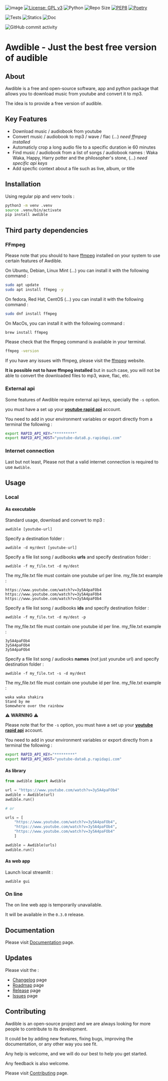 ![image](https://github.com/AlexandreGazagnes/awdible/blob/main/docs/assets/img/image.png?raw=true)
[![License: GPL v3](https://img.shields.io/badge/License-GPLv3-blue.svg)](https://www.gnu.org/licenses/gpl-3.0)
![Python](https://img.shields.io/badge/python-3.10.x-green.svg)
![Repo Size](https://img.shields.io/github/repo-size/AlexandreGazagnes/awdible)
[![PEP8](https://img.shields.io/badge/code%20style-pep8-orange.svg)](https://www.python.org/dev/peps/pep-0008/)
[![Poetry](https://img.shields.io/endpoint?url=https://python-poetry.org/badge/v0.json)](https://python-poetry.org/)
<!-- ![Coverage](https://github.com/AlexandreGazagnes/awdible/blob/main/docs/assets/img/cov.svg?raw=true) -->
![Tests](https://github.com/AlexandreGazagnes/awdible/actions/workflows/tests.yaml/badge.svg)
![Statics](https://github.com/AlexandreGazagnes/awdible/actions/workflows/statics.yaml/badge.svg)
![Doc](https://github.com/AlexandreGazagnes/awdible/actions/workflows/docs.yaml/badge.svg)
<!-- ![Pypi](https://github.com/AlexandreGazagnes/awdible/actions/workflows/publish.yaml/badge.svg) -->
![GitHub commit activity](https://img.shields.io/github/commit-activity/m/AlexandreGazagnes/awdible)

# Awdible - Just the best free version of audible

## About
Awdible is a free and open-source software, app and python package that allows you to download music from youtube and convert it to mp3.

The idea is to provide a free version of audible.

## Key Features

* Download music / audiobook from youtube
* Convert music / audiobook to mp3 / wave / flac (...) *need ffmpeg installed*
* Automaticly crop a long audio file to a specific duration ie 60 minutes
* Find music / audiobook from a list of songs / audiobook names : Waka Waka, Happy, Harry potter and the philosopher's stone, (...) *need specific api keys*
* Add specfic context about a file such as live, album, or title


## Installation

Using regular pip and venv tools :

```bash
python3 -m venv .venv
source .venv/bin/activate
pip install awdible
```


## Third party dependencies

### FFmpeg

Please note that you should to have [ffmpeg](https://ffmpeg.org/) installed on your system to use certain features of Awdible.

On Ubuntu, Debian, Linux Mint (...) you can install it with the following command :
```bash
sudo apt update
sudo apt install ffmpeg -y 
```

On fedora, Red Hat, CentOS (...) you can install it with the following command :
```bash
sudo dnf install ffmpeg
```

On MacOs, you can install it with the following command :
```bash
brew install ffmpeg
```

Please check that the ffmpeg command is available in your terminal.

```bash
ffmpeg -version
```

If you have any issues with ffmpeg, please visit the [ffmpeg](https://ffmpeg.org/) website.

**It is possible not to have ffmpeg installed** but in such case, you will not be able to convert the downloaded files to mp3, wave, flac, etc.

### External api

Some features of Awdible require external api keys, specially the `-s` option.


you must have a set up your **[youtube rapid api](https://rapidapi.com/herosAPI/api/youtube-data8)** account. 

You need to add in your environment variables or export directly from a terminal the following :

```bash
export RAPID_API_KEY="*********"
export RAPID_API_HOST="youtube-data8.p.rapidapi.com"
```

### Internet connection

Last but not least, Please not that a valid internet connection is required to use ```Awdible```.


## Usage


### Local



#### As executable


Standard usage, download and convert to mp3 :

```shell
awdible [youtube-url] 
``` 

Specify a destination folder : 
```shell
awdible -d my/dest [youtube-url]
``` 
Specify a file list song  / audibooks **urls** and specify destination folder : 
```shell
awdible -f my_file.txt -d my/dest
``` 

The my_file.txt file must contain one youtube url per line.
my_file.txt example :
```
https://www.youtube.com/watch?v=3y5A4paFOb4
https://www.youtube.com/watch?v=3y5A4paFOb4
https://www.youtube.com/watch?v=3y5A4paFOb4
```
Specify a file list song  / audibooks **ids** and specify destination folder : 
```shell
awdible -f my_file.txt -d my/dest -p
``` 
The my_file.txt file must contain one youtube id per line.
my_file.txt example :
```shell
3y5A4paFOb4
3y5A4paFOb4
3y5A4paFOb4
```
Specify a file list song / audiooks **names** (not just yourube url) and specify destination folder :
```shell
awdible -f my_file.txt -s -d my/dest
``` 

The my_file.txt file must contain one youtube id per line.
my_file.txt example :
```shell
waka waka shakira
Stand by me
Somewhere over the rainbow
```

⚠️ **WARNING** ⚠️

Please note that for the `-s` option, you must have a set up your **[youtube rapid api](https://rapidapi.com/herosAPI/api/youtube-data8)** account. 

You need to add in your environment variables or export directly from a terminal the following :

```bash
export RAPID_API_KEY="*********"
export RAPID_API_HOST="youtube-data8.p.rapidapi.com"
```


#### As library


```python
from awdible import Awdible

url = "https://www.youtube.com/watch?v=3y5A4paFOb4"
awdible = Awdible(url)
awdible.run()

# or

urls = [
    "https://www.youtube.com/watch?v=3y5A4paFOb4",
    "https://www.youtube.com/watch?v=3y5A4paFOb4",
    "https://www.youtube.com/watch?v=3y5A4paFOb4"
    ]

awdible = Awdible(urls)
awdible.run()
```

#### As web app

Launch local streamlit : 

```shell
awdible gui 
``` 

### On line

The on line web app is temporarily unavailable. 

It will be available in the `0.3.0` release.


## Documentation

Please visit [Documentation](https://alexandregazagnes.github.io/awdible/) page.


## Updates


Please visit the : 
* [Changelog](https://alexandregazagnes.github.io/awdible/changelog) page 
* [Roadmap](https://github.com/AlexandreGazagnes/awdible/projects?query=is%3Aopen) page
* [Release](https://github.com/AlexandreGazagnes/awdible/releases) page
* [Issues](https://github.com/AlexandreGazagnes/awdible/issues) page



## Contributing

Awdible is an open-source project and we are always looking for more people to contribute to its development.

It could be by adding new features, fixing bugs, improving the documentation, or any other way you see fit.

Any help is welcome, and we will do our best to help you get started.

Any feedback is also welcome.

Please visit [Contributing](https://alexandregazagnes.github.io/awdible/contributing/) page.
